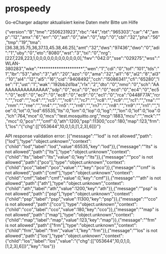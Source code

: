 # prospeedy
Go-eCharger adapter aktualisiert keine Daten mehr
Bitte um Hilfe

{"version":"B","tme":"2506231923","rbc":"44","rbt":"965303","car":"4","amp":"12","amx":"6","err":"0","ast":"0","alw":"0","stp":"0","cbl":"32","pha":"56","tmp":"19","tma":[36.38,35.75,36,37.13,45.38,46.25],"amt":"32","dws":"97436","dwo":"0","adi":"1","uby":"0","eto":"8080","wst":"3","txi":"0","nrg":[227,228,223,1,0,0,0,0,0,0,0,0,0,0,0,0],"fwv":"042.0","sse":"029275","wss":"WLAN-380283","wke":"********************","wen":"1","cdi":"0","tof":"101","tds":"1","lbr":"53","aho":"3","afi":"20","azo":"0","ama":"32","al1":"6","al2":"8","al3":"10","al4":"12","al5":"16","cid":"9408492","cch":"15086341","cfi":"65280","lse":"1","ust":"1","wak":"192bb2d1ba","r1x":"2","dto":"0","nmo":"0","sch":"AAAAAAAAAAAAAAAA","sdp":"0","eca":"0","ecr":"0","ecd":"0","ec4":"0","ec5":"0","ec6":"0","ec7":"0","ec8":"0","ec9":"0","ec1":"0","rca":"0448F77A","rcr":"","rcd":"","rc4":"","rc5":"","rc6":"","rc7":"","rc8":"","rc9":"","rc1":"","rna":"","rnm":"","rne":"","rn4":"","rn5":"","rn6":"","rn7":"","rn8":"","rn9":"","rn1":"","loe":0,"lot":0,"lod":65535,"lts":0,"lom":0,"lop":0,"log":"","lon":0,"lof":0,"loa":0,"lch":764,"mce":0,"mcs":"test.mosquitto.org","mcp":1883,"mcu":"","mck":"","mcc":0,"pco":"","cmf":0,"ath":1200,"psp":11300,"cco":180,"map":123,"frm":1,"los":"{\"chg\":[[\"053644\",10,0,1,0,[1,2,3],6]]}"}


API response validation error: [{"message":"\"lod\" is not allowed","path":["lod"],"type":"object.unknown","context":{"child":"lod","label":"lod","value":65535,"key":"lod"}},{"message":"\"lts\" is not allowed","path":["lts"],"type":"object.unknown","context":{"child":"lts","label":"lts","value":0,"key":"lts"}},{"message":"\"pco\" is not allowed","path":["pco"],"type":"object.unknown","context":{"child":"pco","label":"pco","value":"","key":"pco"}},{"message":"\"cmf\" is not allowed","path":["cmf"],"type":"object.unknown","context":{"child":"cmf","label":"cmf","value":0,"key":"cmf"}},{"message":"\"ath\" is not allowed","path":["ath"],"type":"object.unknown","context":{"child":"ath","label":"ath","value":1200,"key":"ath"}},{"message":"\"psp\" is not allowed","path":["psp"],"type":"object.unknown","context":{"child":"psp","label":"psp","value":11300,"key":"psp"}},{"message":"\"cco\" is not allowed","path":["cco"],"type":"object.unknown","context":{"child":"cco","label":"cco","value":180,"key":"cco"}},{"message":"\"map\" is not allowed","path":["map"],"type":"object.unknown","context":{"child":"map","label":"map","value":123,"key":"map"}},{"message":"\"frm\" is not allowed","path":["frm"],"type":"object.unknown","context":{"child":"frm","label":"frm","value":1,"key":"frm"}},{"message":"\"los\" is not allowed","path":["los"],"type":"object.unknown","context":{"child":"los","label":"los","value":"{\"chg\":[[\"053644\",10,0,1,0,[1,2,3],6]]}","key":"los"}}
